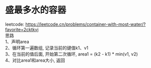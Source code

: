 # 盛最多水的容器
leetcode: https://leetcode.cn/problems/container-with-most-water/?favorite=2cktkvj <br />
思路 <br />
    1、声明area <br />
    2、循环第一遍数组, 记录当前的键值k1、v1 <br />
    3、在当前的值后面, 开始第二次循环, area1 = (k2 - k1) * min(v1, v2) <br />
    4、对比area1和area大小, 返回 <br />